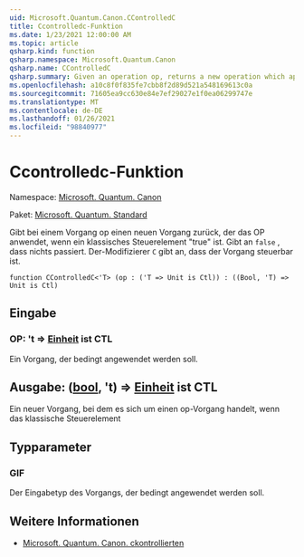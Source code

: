 ```yaml
---
uid: Microsoft.Quantum.Canon.CControlledC
title: Ccontrolledc-Funktion
ms.date: 1/23/2021 12:00:00 AM
ms.topic: article
qsharp.kind: function
qsharp.namespace: Microsoft.Quantum.Canon
qsharp.name: CControlledC
qsharp.summary: Given an operation op, returns a new operation which applies the op if a classical control bit is true. If `false`, nothing happens. The modifier `C` indicates that the operation is controllable.
ms.openlocfilehash: a10c8f0f835fe7cbb8f2d89d521a548169613c0a
ms.sourcegitcommit: 71605ea9cc630e84e7ef29027e1f0ea06299747e
ms.translationtype: MT
ms.contentlocale: de-DE
ms.lasthandoff: 01/26/2021
ms.locfileid: "98840977"
---
```

# <a name="ccontrolledc-function"></a>Ccontrolledc-Funktion

Namespace: [Microsoft. Quantum. Canon](xref:Microsoft.Quantum.Canon)

Paket: [Microsoft. Quantum. Standard](https://nuget.org/packages/Microsoft.Quantum.Standard)


Gibt bei einem Vorgang op einen neuen Vorgang zurück, der das OP anwendet, wenn ein klassisches Steuerelement "true" ist. Gibt an `false` , dass nichts passiert.
Der-Modifizierer `C` gibt an, dass der Vorgang steuerbar ist.

```qsharp
function CControlledC<'T> (op : ('T => Unit is Ctl)) : ((Bool, 'T) => Unit is Ctl)
```


## <a name="input"></a>Eingabe

### <a name="op--t--unit--is-ctl"></a>OP: 't => [Einheit](xref:microsoft.quantum.lang-ref.unit)  ist CTL

Ein Vorgang, der bedingt angewendet werden soll.



## <a name="output--boolt--unit--is-ctl"></a>Ausgabe: ([bool](xref:microsoft.quantum.lang-ref.bool), 't) => [Einheit](xref:microsoft.quantum.lang-ref.unit)  ist CTL

Ein neuer Vorgang, bei dem es sich um einen op-Vorgang handelt, wenn das klassische Steuerelement

## <a name="type-parameters"></a>Typparameter

### <a name="t"></a>GIF

Der Eingabetyp des Vorgangs, der bedingt angewendet werden soll.

## <a name="see-also"></a>Weitere Informationen

- [Microsoft. Quantum. Canon. ckontrollierten](xref:Microsoft.Quantum.Canon.CControlled)